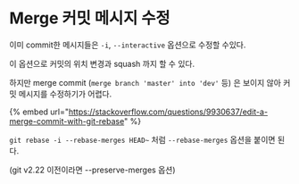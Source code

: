 # Merge 커밋 메시지 수정

이미 commit한 메시지들은 `-i`, `--interactive` 옵션으로 수정할 수있다.

이 옵션으로 커밋의 위치 변경과 squash 까지 할 수 있다.

하지만 merge commit (`merge branch 'master' into 'dev'` 등) 은 보이지 않아 커밋 메시지를 수정하기가 어렵다.

{% embed url="https://stackoverflow.com/questions/9930637/edit-a-merge-commit-with-git-rebase" %}

`git rebase -i --rebase-merges HEAD~` 처럼 `--rebase-merges` 옵션을 붙이면 된다.

(git v2.22 이전이라면 --preserve-merges 옵션)
